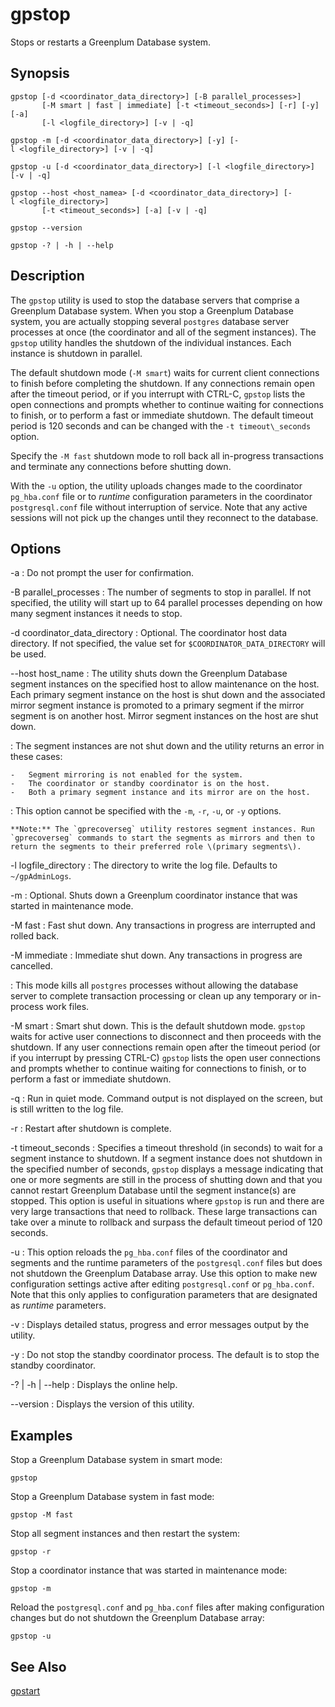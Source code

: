 # gpstop 

Stops or restarts a Greenplum Database system.

## <a id="section2"></a>Synopsis 

```
gpstop [-d <coordinator_data_directory>] [-B parallel_processes>] 
       [-M smart | fast | immediate] [-t <timeout_seconds>] [-r] [-y] [-a] 
       [-l <logfile_directory>] [-v | -q]

gpstop -m [-d <coordinator_data_directory>] [-y] [-l <logfile_directory>] [-v | -q]

gpstop -u [-d <coordinator_data_directory>] [-l <logfile_directory>] [-v | -q]
 
gpstop --host <host_namea> [-d <coordinator_data_directory>] [-l <logfile_directory>]
       [-t <timeout_seconds>] [-a] [-v | -q]

gpstop --version 

gpstop -? | -h | --help
```

## <a id="section3"></a>Description 

The `gpstop` utility is used to stop the database servers that comprise a Greenplum Database system. When you stop a Greenplum Database system, you are actually stopping several `postgres` database server processes at once \(the coordinator and all of the segment instances\). The `gpstop` utility handles the shutdown of the individual instances. Each instance is shutdown in parallel.

The default shutdown mode \(`-M smart`\) waits for current client connections to finish before completing the shutdown. If any connections remain open after the timeout period, or if you interrupt with CTRL-C, `gpstop` lists the open connections and prompts whether to continue waiting for connections to finish, or to perform a fast or immediate shutdown. The default timeout period is 120 seconds and can be changed with the `-t timeout\_seconds` option.

Specify the `-M fast` shutdown mode to roll back all in-progress transactions and terminate any connections before shutting down.

With the `-u` option, the utility uploads changes made to the coordinator `pg_hba.conf` file or to *runtime* configuration parameters in the coordinator `postgresql.conf` file without interruption of service. Note that any active sessions will not pick up the changes until they reconnect to the database.

## <a id="section4"></a>Options 

-a
:   Do not prompt the user for confirmation.

-B parallel\_processes
:   The number of segments to stop in parallel. If not specified, the utility will start up to 64 parallel processes depending on how many segment instances it needs to stop.

-d coordinator\_data\_directory
:   Optional. The coordinator host data directory. If not specified, the value set for `$COORDINATOR_DATA_DIRECTORY` will be used.

--host host\_name
:   The utility shuts down the Greenplum Database segment instances on the specified host to allow maintenance on the host. Each primary segment instance on the host is shut down and the associated mirror segment instance is promoted to a primary segment if the mirror segment is on another host. Mirror segment instances on the host are shut down.

:   The segment instances are not shut down and the utility returns an error in these cases:

    -   Segment mirroring is not enabled for the system.
    -   The coordinator or standby coordinator is on the host.
    -   Both a primary segment instance and its mirror are on the host.

:   This option cannot be specified with the `-m`, `-r`, `-u`, or `-y` options.

    **Note:** The `gprecoverseg` utility restores segment instances. Run `gprecoverseg` commands to start the segments as mirrors and then to return the segments to their preferred role \(primary segments\).

-l logfile\_directory
:   The directory to write the log file. Defaults to `~/gpAdminLogs`.

-m
:   Optional. Shuts down a Greenplum coordinator instance that was started in maintenance mode.

-M fast
:   Fast shut down. Any transactions in progress are interrupted and rolled back.

-M immediate
:   Immediate shut down. Any transactions in progress are cancelled.

:   This mode kills all `postgres` processes without allowing the database server to complete transaction processing or clean up any temporary or in-process work files.

-M smart
:   Smart shut down. This is the default shutdown mode. `gpstop` waits for active user connections to disconnect and then proceeds with the shutdown. If any user connections remain open after the timeout period \(or if you interrupt by pressing CTRL-C\) `gpstop` lists the open user connections and prompts whether to continue waiting for connections to finish, or to perform a fast or immediate shutdown.

-q
:   Run in quiet mode. Command output is not displayed on the screen, but is still written to the log file.

-r
:   Restart after shutdown is complete.

-t timeout\_seconds
:   Specifies a timeout threshold \(in seconds\) to wait for a segment instance to shutdown. If a segment instance does not shutdown in the specified number of seconds, `gpstop` displays a message indicating that one or more segments are still in the process of shutting down and that you cannot restart Greenplum Database until the segment instance\(s\) are stopped. This option is useful in situations where `gpstop` is run and there are very large transactions that need to rollback. These large transactions can take over a minute to rollback and surpass the default timeout period of 120 seconds.

-u
:   This option reloads the `pg_hba.conf` files of the coordinator and segments and the runtime parameters of the `postgresql.conf` files but does not shutdown the Greenplum Database array. Use this option to make new configuration settings active after editing `postgresql.conf` or `pg_hba.conf`. Note that this only applies to configuration parameters that are designated as *runtime* parameters.

-v
:   Displays detailed status, progress and error messages output by the utility.

-y
:   Do not stop the standby coordinator process. The default is to stop the standby coordinator.

-? \| -h \| --help
:   Displays the online help.

--version
:   Displays the version of this utility.

## <a id="section5"></a>Examples 

Stop a Greenplum Database system in smart mode:

```
gpstop
```

Stop a Greenplum Database system in fast mode:

```
gpstop -M fast
```

Stop all segment instances and then restart the system:

```
gpstop -r
```

Stop a coordinator instance that was started in maintenance mode:

```
gpstop -m
```

Reload the `postgresql.conf` and `pg_hba.conf` files after making configuration changes but do not shutdown the Greenplum Database array:

```
gpstop -u
```

## <a id="section6"></a>See Also 

[gpstart](gpstart.html)

